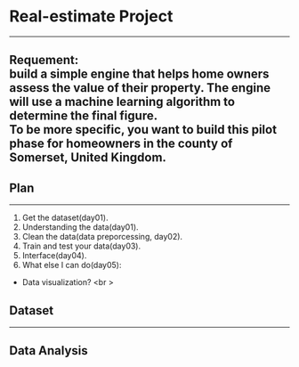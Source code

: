 # Real-estimate Project
---
Requement:
<br />
build a simple engine that helps home owners assess the value of their property. The engine will use a machine learning algorithm to determine the final figure.
<br />
To be more specific, you want to build this pilot phase for homeowners in the county of **Somerset, United Kingdom**.
<br />
- 
## Plan
---
1. Get the dataset(day01).
2. Understanding the data(day01).
3. Clean the data(data preporcessing, day02).
4. Train and test your data(day03).
5. Interface(day04).
6. What else I can do(day05):
  - Data visualization?
<br \>
## Dataset
---
## Data Analysis